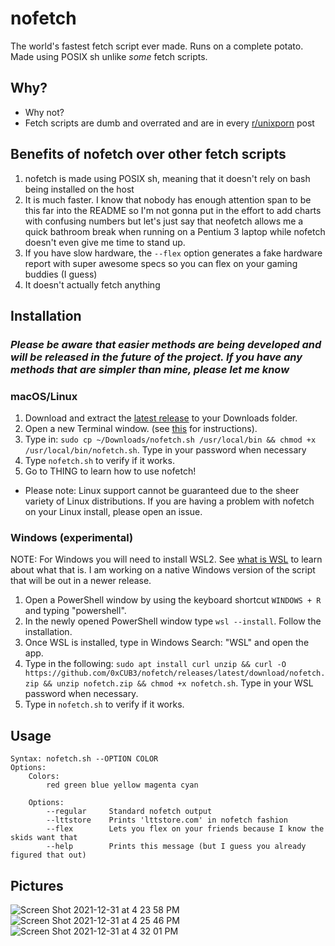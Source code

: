 # nofetch
The world's fastest fetch script ever made. Runs on a complete potato. Made using POSIX sh unlike *some* fetch scripts.

## Why?
- Why not?
- Fetch scripts are dumb and overrated and are in every [r/unixporn](https://www.reddit.com/r/unixporn/) post

## Benefits of nofetch over other fetch scripts
1) nofetch is made using POSIX sh, meaning that it doesn't rely on bash being installed on the host
2) It is much faster. I know that nobody has enough attention span to be this far into the README so I'm not gonna put in the effort to add charts with confusing numbers but let's just say that neofetch allows me a quick bathroom break when running on a Pentium 3 laptop while nofetch doesn't even give me time to stand up.
3) If you have slow hardware, the `--flex` option generates a fake hardware report with super awesome specs so you can flex on your gaming buddies (I guess)
4) It doesn't actually fetch anything

## Installation

### ***Please be aware that easier methods are being developed and will be released in the future of the project. If you have any methods that are simpler than mine, please let me know***

### macOS/Linux
1) Download and extract the [latest release](https://github.com/0xCUB3/nofetch/releases/latest/download/nofetch.zip) to your Downloads folder.
2) Open a new Terminal window. (see [this](https://support.apple.com/guide/terminal/open-or-quit-terminal-apd5265185d-f365-44cb-8b09-71a064a42125/mac) for instructions).
3) Type in: `sudo cp ~/Downloads/nofetch.sh /usr/local/bin && chmod +x /usr/local/bin/nofetch.sh`. Type in your password when necessary
4) Type `nofetch.sh` to verify if it works.
5) Go to THING to learn how to use nofetch!
* Please note: Linux support cannot be guaranteed due to the sheer variety of Linux distributions. If you are having a problem with nofetch on your Linux install, please open an issue.

### Windows (experimental)
NOTE: For Windows you will need to install WSL2. See [what is WSL](https://docs.microsoft.com/en-us/windows/wsl/about) to learn about what that is. I am working on a native Windows version of the script that will be out in a newer release.
1) Open a PowerShell window by using the keyboard shortcut `WINDOWS + R` and typing "powershell".
2) In the newly opened PowerShell window type `wsl --install`. Follow the installation.
3) Once WSL is installed, type in Windows Search: "WSL" and open the app.
4) Type in the following: `sudo apt install curl unzip && curl -O https://github.com/0xCUB3/nofetch/releases/latest/download/nofetch.zip && unzip nofetch.zip && chmod +x nofetch.sh`. Type in your WSL password when necessary.
5) Type in `nofetch.sh` to verify if it works.

## Usage
```
Syntax: nofetch.sh --OPTION COLOR
Options:
    Colors:
        red green blue yellow magenta cyan

    Options:
        --regular     Standard nofetch output
        --lttstore    Prints 'lttstore.com' in nofetch fashion
        --flex        Lets you flex on your friends because I know the skids want that
        --help        Prints this message (but I guess you already figured that out)
```

## Pictures
![Screen Shot 2021-12-31 at 4 23 58 PM](https://user-images.githubusercontent.com/94565160/147839438-7b7271de-e06b-4f19-8c8d-289009a58b62.png) ![Screen Shot 2021-12-31 at 4 25 46 PM](https://user-images.githubusercontent.com/94565160/147839439-f14b7aaf-78bc-4252-b146-528b97000d7b.png) ![Screen Shot 2021-12-31 at 4 32 01 PM](https://user-images.githubusercontent.com/94565160/147839445-30092960-462b-4f46-8255-562fc18a3183.png)
